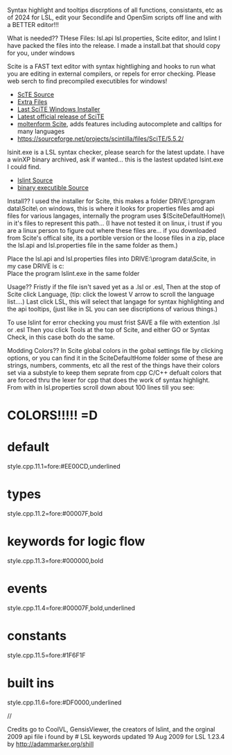 Syntax highlight and tooltips discrptions of all functions, consistants, etc as of 2024 for LSL,
edit your Secondlife and OpenSim scripts off line and with a BETTER editor!!!

What is needed??
THese Files: lsl.api lsl.properties, Scite editor, and lslint
I have packed the files into the release. 
I made a install.bat that should copy for you, under windows

Scite is a FAST text editor with syntax hightlighing and hooks to run what you are editing in external compilers, 
or repels for error checking. Please web serch to find precompiled executibles for windows! 
* [ScTE Source](https://github.com/SciTe-Community/SciTe)
* [Extra Files](https://github.com/moltenform/scite-files/)
* [Last SciTE Windows Installer](https://web.archive.org/web/20240621070645/http://www.ebswift.com/scite-text-editor-installer.html)
* [Latest official release of SciTE](https://www.scintilla.org/SciTEDownload.html)
* [moltenform Scite](https://sourceforge.net/projects/scite-webdev/?source=directory), adds features including autocomplete and calltips for many languages
* https://sourceforge.net/projects/scintilla/files/SciTE/5.5.2/

lsinit.exe is a LSL syntax checker, please search for the latest update. I have a winXP binary archived, ask if wanted...
this is the lastest updated lsint.exe I could find.
* [lslint Source](https://github.com/Makopo/lslint/)
* [binary executible Source](https://github.com/Makopo/lslint/releases)

Install??
I used the installer for Scite, this makes a folder DRIVE:\program data\Scite\ on windows, this is where it looks for 
properties files amd api files for various langages, internally the program uses $(SciteDefaultHome)\ 
in it's files to represent this path...
(I have not tested it on linux, i trust if you are a linux person to figure out where these files are...
if you downloaded from Scite's offical site, its a portible version or the loose files in a zip, 
place the lsl.api and lsl.properties file in the same folder as them.)

Place the lsl.api and lsl.properties files into DRIVE:\program data\Scite\, in my case DRIVE is c:\
Place the program lslint.exe in the same folder

Usage??
Fristly if the file isn't saved yet as a .lsl or .esl,
Then at the stop of Scite click Language, (tip: click the lowest V arrow to scroll the language list....)
Last click LSL, this will select that langage for syntax highlighting and the api tooltips, 
(just like in SL you can see discriptions of various things.)

To use lslint for error checking you must 
frist SAVE a file with extention .lsl or .esl
Then you click Tools at the top of Scite, and either GO or Syntax Check, in this case both do the same.

Modding Colors??
In Scite global colors in the gobal settings file by clicking options, or you can find it in the  SciteDefaultHome folder
some of these are strings, numbers, comments, etc
all the rest of the things have their colors set via a substyle to keep them seprate from cpp C/C++ defualt colors that
are forced thru the lexer for cpp that does the work of syntax highlight.
From with in lsl.properties scroll down about 100 lines till you see:
# COLORS!!!!! =D 
# default
style.cpp.11.1=fore:#EE00CD,underlined
# types
style.cpp.11.2=fore:#00007F,bold
# keywords for logic flow
style.cpp.11.3=fore:#000000,bold
# events
style.cpp.11.4=fore:#00007F,bold,underlined
# constants 
style.cpp.11.5=fore:#1F6F1F
# built ins 
style.cpp.11.6=fore:#DF0000,underlined

//

Credits go to CoolVL, GensisViewer, the creators of lslint, and the orginal 2009 api file i found by # LSL keywords updated 19 Aug 2009 for LSL 1.23.4 by http://adammarker.org/shill



